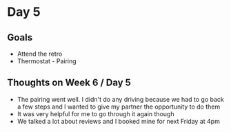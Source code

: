 # Day 5

## Goals
* Attend the retro
* Thermostat - Pairing

## Thoughts on Week 6 / Day 5
* The pairing went well. I didn't do any driving because we had to go back a few steps and I wanted to give my partner the opportunity to do them
* It was very helpful for me to go through it again though
* We talked a lot about reviews and I booked mine for next Friday at 4pm
